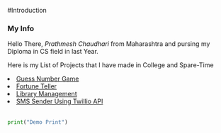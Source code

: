 #Introduction
<h3>My Info</h3>
<p>Hello There, <i>Prathmesh Chaudhari</i> from Maharashtra and pursing my Diploma in CS field in last Year.</p>
<p>Here is my List of Projects that I have made in College and Spare-Time</p>
<table>
  <li><a href = "https://github.com/prathmesh-Chaudhari05/Project-List/tree/main/Guess-Number">Guess Number Game</a></li>
  <li><a href = "https://github.com/prathmesh-Chaudhari05/Project-List/tree/main/Fortune-Teller">Fortune Teller</a></li>
  <li><a href = "https://github.com/prathmesh-Chaudhari05/Project-List/tree/main/Library-Management">Library Management</a></li>
  <li><a href = "https://github.com/prathmesh-Chaudhari05/Project-List/tree/main/SMS-Sender">SMS Sender Using Twillio API</a></li>
  
</table>

``` python
print("Demo Print")
```
